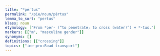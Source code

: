 ```yaml
---
title: "*pértus"
permalink: "/pie/noun/pértus"
lemma_to_sort: "pertus"
klass: noun
etymology: ["From *per- (“to penetrate; to cross (water)”) +‎ *-tus."]
markers: [["m", "masculine gender"]]
synonyms: []
definitions: [["crossing"]]
topics: ["ine-pro:Road transport"]
---
```

